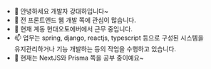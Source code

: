- 👋 안녕하세요 개발자 강대하입니다~
- 👀 전 프론트엔드 웹 개발 쪽에 관심이 많습니다.
- 💞️ 현재 계동 현대오토에버에서 근무 중입니다.
- 📫 업무는 spring, django, reactjs, typescript 등으로 구성된 시스템을 
<br />유지관리하거나 기능 개발하는 등의 작업을 수행하고 있습니다.
- 🌱 현재는 NextJS와 Prisma 쪽을 공부 중이예요~



<!---
pigmario/pigmario is a ✨ special ✨ repository because its `README.md` (this file) appears on your GitHub profile.
You can click the Preview link to take a look at your changes.
--->
